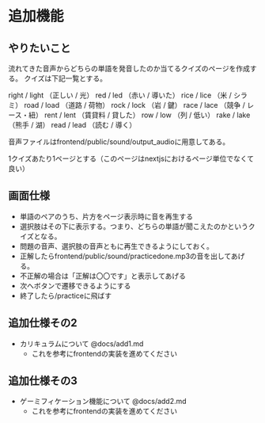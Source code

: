 # 追加機能

## やりたいこと

流れてきた音声からどちらの単語を発音したのか当てるクイズのページを作成する。
クイズは下記一覧とする。

right / light （正しい / 光）
red / led （赤い / 導いた）
rice / lice （米 / シラミ）
road / load （道路 / 荷物）
rock / lock （岩 / 鍵）
race / lace （競争 / レース・紐）
rent / lent （賃貸料 / 貸した）
row / low （列 / 低い）
rake / lake （熊手 / 湖）
read / lead （読む / 導く）

音声ファイルはfrontend/public/sound/output_audioに用意してある。

1クイズあたり1ページとする（このページはnextjsにおけるページ単位でなくて良い）

## 画面仕様

- 単語のペアのうち、片方をページ表示時に音を再生する
- 選択肢はその下に表示する。つまり、どちらの単語が聞こえたのかというクイズとなる。
- 問題の音声、選択肢の音声ともに再生できるようにしておく。
- 正解したらfrontend/public/sound/practicedone.mp3の音を出してあげる。
- 不正解の場合は「正解は〇〇です」と表示してあげる
- 次へボタンで遷移できるようにする
- 終了したら/practiceに飛ばす

## 追加仕様その2
- カリキュラムについて @docs/add1.md
  - これを参考にfrontendの実装を進めてください

## 追加仕様その3
- ゲーミフィケーション機能について @docs/add2.md
  - これを参考にfrontendの実装を進めてください